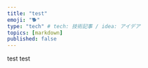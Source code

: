 ```yaml
---
title: "test"
emoji: "🐕"
type: "tech" # tech: 技術記事 / idea: アイデア
topics: [markdown]
published: false
---
```

test test
